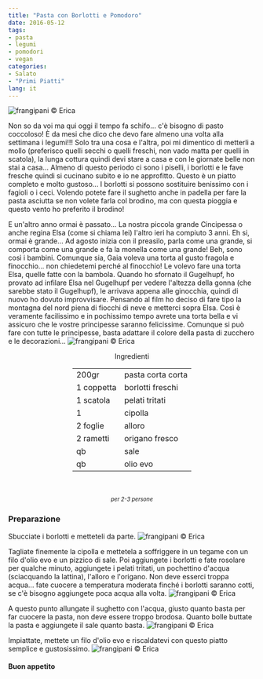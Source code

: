 ```yaml
---
title: "Pasta con Borlotti e Pomodoro"
date: 2016-05-12
tags:
- pasta
- legumi
- pomodori
- vegan
categories:
- Salato
- "Primi Piatti"
lang: it
---
```

![](header.jpg "frangipani © Erica")

Non so da voi ma qui oggi il tempo fa schifo... c'è bisogno di pasto coccoloso! È da mesi che dico che devo fare almeno una volta alla settimana i legumi!!! Solo tra una cosa e l'altra, poi mi dimentico di metterli a mollo (preferisco quelli secchi o quelli freschi, non vado matta per quelli in scatola), la lunga cottura quindi devi stare a casa e con le giornate belle non stai a casa... Almeno di questo periodo ci sono i piselli, i borlotti e le fave fresche quindi si cucinano subito e io ne approfitto. Questo è un piatto completo e molto gustoso... I borlotti si possono sostituire benissimo con i fagioli o i ceci. Volendo potete fare il sughetto anche in padella per fare la pasta asciutta se non volete farla col brodino, ma con questa pioggia e questo vento ho preferito il brodino!

E un'altro anno ormai è passato... La nostra piccola grande Cincipessa o anche regina Elsa (come si chiama lei) l'altro ieri ha compiuto 3 anni. Eh si, ormai è grande... Ad agosto inizia con il preasilo, parla come una grande, si comporta come una grande e fa la monella come una grande! Beh, sono così i bambini. Comunque sia, Gaia voleva una torta al gusto fragola e finocchio... non chiedetemi perché al finocchio! Le volevo fare una torta Elsa, quelle fatte con la bambola. Quando ho sfornato il Gugelhupf, ho provato ad infilare Elsa nel Gugelhupf per vedere l'altezza della gonna (che sarebbe stato il Gugelhupf), le arrivava appena alle ginocchia, quindi di nuovo ho dovuto improvvisare. Pensando al film ho deciso di fare tipo la montagna del nord piena di fiocchi di neve e metterci sopra Elsa. Così è veramente facilissimo e in pochissimo tempo avrete una torta bella e vi assicuro che le vostre principesse saranno felicissime. Comunque si può fare con tutte le principesse, basta adattare il colore della pasta di zucchero e le decorazioni...
![](tortagaia.jpg "frangipani © Erica")

<div id="wrapper" style="text-align: center">
  <div id="yourdiv" style="display: inline-block;">
    <div class="ingredients">
      <div class="ingredients-title">Ingredienti</div>
      <table>
        <tbody>
          <tr>
            <td>200gr</td>
            <td>pasta corta corta</td>
          </tr>
          <tr>
            <td>1 coppetta</td>
            <td>borlotti freschi</td>
          </tr>
          <tr>
            <td>1 scatola</td>
            <td>pelati tritati</td>
          </tr>
          <tr>
            <td>1</td>
            <td>cipolla</td>
          </tr>
          <tr>
            <td>2 foglie</td>
            <td>alloro</td>
          </tr>
          <tr>
            <td>2 rametti</td>
            <td>origano fresco</td>
          </tr>
          <tr>
            <td>qb</td>
            <td>sale</td>
          </tr>
          <tr>
            <td>qb</td>
            <td>olio evo</td>
          </tr>
        </tbody>
      </table>
      <br></br>
      <i class="pull-right" style="font-size: 80%;">per 2-3 persone</i>
    </div>
  </div>
</div>


<h3>
  <font color="grey">
    <i class="fa-solid fa-gears"></i>
  </font> Preparazione
</h3>

Sbucciate i borlotti e metteteli da parte.
![](borlotti.jpg "frangipani © Erica")

Tagliate finemente la cipolla e mettetela a soffriggere in un tegame con un filo d'olio evo e un pizzico di sale. Poi aggiungete i borlotti e fate rosolare per qualche minuto, aggiungete i pelati tritati, un pochettino d'acqua (sciacquando la lattina), l'alloro e l'origano. Non deve esserci troppa acqua... fate cuocere a temperatura moderata finché i borlotti saranno cotti, se c'è bisogno aggiungete poca acqua alla volta.
![](pentola.jpg "frangipani © Erica")

A questo punto allungate il sughetto con l'acqua, giusto quanto basta per far cuocere la pasta, non deve essere troppo brodosa. Quanto bolle buttate la pasta e aggiungete il sale quanto basta.
![](brodo.jpg "frangipani © Erica")

Impiattate, mettete un filo d'olio evo e riscaldatevi con questo piatto semplice e gustosissimo.
![](risultato.jpg "frangipani © Erica")


<h4>Buon appetito
  <font color="red">
    <i class="fa-regular fa-face-smile"></i>
  </font>
</h4>
